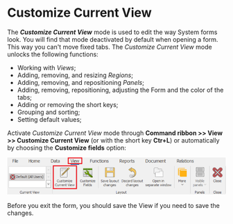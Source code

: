 # Customize Current View

The ***Customize Current View*** mode is used to edit the way System forms look. You will find that mode deactivated by default when opening a form. This way you can't move fixed tabs. The *Customize Current View* mode unlocks the following functions:

- Working with *Views*;
- Adding, removing, and resizing *Regions*;
- Adding, removing, and repositioning *Panels*;
- Adding, removing, repositioning, adjusting the Form and the color of the tabs;
- Adding or removing the short keys;
- Grouping and sorting;
- Setting default values;

Activate *Customize Current View* mode through <b>Command ribbon >> View >> Customize Current View</b> (or with the short key <b>Ctr+L</b>) or automatically by choosing the <b>Customize fields</b> option:

![Customize Current View](pictures/customize-current-view.png) 

Before you exit the form, you should save the View if you need to save the changes.
